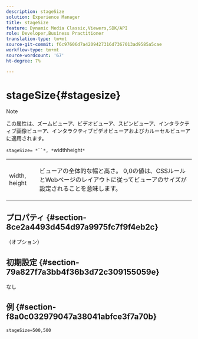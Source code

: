 ```yaml
---
description: stageSize
solution: Experience Manager
title: stageSize
feature: Dynamic Media Classic,Viewers,SDK/API
role: Developer,Business Practitioner
translation-type: tm+mt
source-git-commit: f6c97606d7a4209427316d7367013ad9585a5cae
workflow-type: tm+mt
source-wordcount: '67'
ht-degree: 7%

---
```



# stageSize{#stagesize}

>[!NOTE]
>
>この属性は、ズームビューア、ビデオビューア、スピンビューア、インタラクティブ画像ビューア、インタラクティブビデオビューアおよびカルーセルビューアに適用されます。

`stageSize= *``*, *`widthheight`*`

<table id="table_0070E5402099428DBEA2A900CADB2BAA"> 
 <tbody> 
  <tr> 
   <td colname="col1"> <p><span class="codeph"> <span class="varname"> width</span>,<span class="varname"> height</span></span> </p> </td> 
   <td colname="col2"> <p> ビューアの全体的な幅と高さ。 <span class="codeph"> 0,0</span>の値は、CSSルールとWebページのレイアウトに従ってビューアのサイズが設定されることを意味します。 </p> </td> 
  </tr> 
 </tbody> 
</table>

## プロパティ {#section-8ce2a4493d454d97a9975fc7f9f4eb2c}

（オプション）

## 初期設定 {#section-79a827f7a3bb4f36b3d72c309155059e}

なし

## 例 {#section-f8a0c032979047a38041abfce3f7a70b}

`stageSize=500,500`
